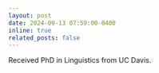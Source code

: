 ```yaml
---
layout: post
date: 2024-09-13 07:59:00-0400
inline: true
related_posts: false
---
```


Received PhD in Linguistics from UC Davis.